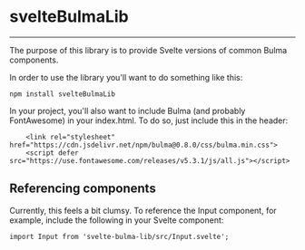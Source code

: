 # svelteBulmaLib
---

The purpose of this library is to provide Svelte versions of common Bulma components.

In order to use the library you'll want to do something like this:

```
npm install svelteBulmaLib
```

In your project, you'll also want to include Bulma (and probably FontAwesome) in your index.html. To do so, just include this in the header:

```
    <link rel="stylesheet" href="https://cdn.jsdelivr.net/npm/bulma@0.8.0/css/bulma.min.css">
    <script defer src="https://use.fontawesome.com/releases/v5.3.1/js/all.js"></script>
```

## Referencing components
Currently, this feels a bit clumsy. To reference the Input component, for example, include the following in your Svelte component:

```
import Input from 'svelte-bulma-lib/src/Input.svelte';
```